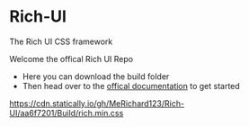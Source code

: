 # Rich-UI
The Rich UI CSS framework

Welcome the offical Rich UI Repo
- Here you can download the build folder 
- Then head over to the [offical documentation](https://rich-ui.netlify.app/) to get started

https://cdn.statically.io/gh/MeRichard123/Rich-UI/aa6f7201/Build/rich.min.css
